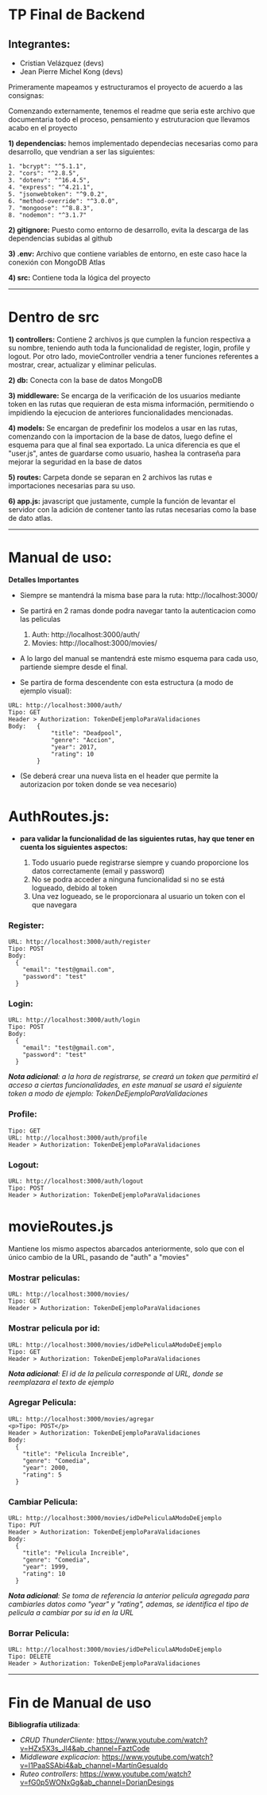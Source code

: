 
# TP Final de Backend

Integrantes:
-
- Cristian Velázquez (devs)
- Jean Pierre Michel Kong (devs)

Primeramente mapeamos y estructuramos el proyecto de acuerdo a las consignas:

Comenzando externamente, tenemos el readme que seria este archivo que documentaria todo el proceso, pensamiento y estruturacion que llevamos acabo en el proyecto

**1) dependencias:**
    hemos implementado dependecias necesarias como para desarrollo, que vendrian a ser las siguientes:
    
    1. "bcrypt": "^5.1.1",
    2. "cors": "^2.8.5",
    3. "dotenv": "^16.4.5",
    4. "express": "^4.21.1",
    5. "jsonwebtoken": "^9.0.2",
    6. "method-override": "^3.0.0",
    7. "mongoose": "^8.8.3",
    8. "nodemon": "^3.1.7"

**2) gitignore:**
    Puesto como entorno de desarrollo, evita la descarga de las dependencias subidas al github

**3) .env:**
    Archivo que contiene variables de entorno, en este caso hace la conexión con MongoDB Atlas

**4) src:**
    Contiene toda la lógica del proyecto

---
Dentro de src
=

**1) controllers:**
    Contiene 2 archivos js que cumplen la funcion respectiva a su nombre, teniendo auth toda la funcionalidad de register, login, profile y logout. Por otro lado, movieController vendria a tener funciones referentes a mostrar, crear, actualizar y eliminar peliculas.

**2) db:**
    Conecta con la base de datos MongoDB

**3) middleware:**
    Se encarga de la verificación de los usuarios mediante token en las rutas que requieran de esta misma información, permitiendo o impidiendo la ejecucion de anteriores funcionalidades mencionadas.

**4) models:**
    Se encargan de predefinir los modelos a usar en las rutas, comenzando con la importacion de la base de datos, luego define el esquema para que al final sea exportado. La unica diferencia es que el "user.js", antes de guardarse como usuario, hashea la contraseña para mejorar la seguridad en la base de datos

**5) routes:**
    Carpeta donde se separan en 2 archivos las rutas e importaciones necesarias para su uso.

**6) app.js:**
    javascript que justamente, cumple la función de levantar el servidor con la adición de contener tanto las rutas necesarias como la base de dato atlas.

---
Manual de uso:
=
**Detalles Importantes**

- Siempre se mantendrá la misma base para la ruta: http://localhost:3000/

- Se partirá en 2 ramas donde podra navegar tanto la autenticacion como las peliculas

  1. Auth: http://localhost:3000/auth/
  2. Movies: http://localhost:3000/movies/

- A lo largo del manual se mantendrá este mismo esquema para cada uso, partiende siempre desde el final.

- Se partira de forma descendente con esta estructura (a modo de ejemplo visual):
```
URL: http://localhost:3000/auth/
Tipo: GET
Header > Authorization: TokenDeEjemploParaValidaciones
Body:   {
            "title": "Deadpool",
            "genre": "Accion",
            "year": 2017,
            "rating": 10
        }
```
- (Se deberá crear una nueva lista en el header que permite la autorizacion por token donde se vea necesario)


AuthRoutes.js:
=
- **para validar la funcionalidad de las siguientes rutas, hay que tener en cuenta los siguientes aspectos:**

  1) Todo usuario puede registrarse siempre y cuando proporcione los datos correctamente (email y password)
  2) No se podra acceder a ninguna funcionalidad si no se está logueado, debido al token
  3) Una vez logueado, se le proporcionara al usuario un token con el que navegara



### Register:
```
URL: http://localhost:3000/auth/register
Tipo: POST
Body:
  {
    "email": "test@gmail.com",
    "password": "test"
  }
```


### Login:
```
URL: http://localhost:3000/auth/login
Tipo: POST
Body:
  {
    "email": "test@gmail.com",
    "password": "test"
  }
```
_**Nota adicional**: a la hora de registrarse, se creará un token que permitirá el acceso a ciertas funcionalidades, en este manual se usará el siguiente token a modo de ejemplo: TokenDeEjemploParaValidaciones_



### Profile:
```
Tipo: GET
URL: http://localhost:3000/auth/profile
Header > Authorization: TokenDeEjemploParaValidaciones
```


### Logout:
```
URL: http://localhost:3000/auth/logout
Tipo: POST
Header > Authorization: TokenDeEjemploParaValidaciones
```


movieRoutes.js
=

Mantiene los mismo aspectos abarcados anteriormente, solo que con el único cambio de la URL, pasando de "auth" a "movies"

### Mostrar peliculas:
```
URL: http://localhost:3000/movies/
Tipo: GET
Header > Authorization: TokenDeEjemploParaValidaciones
```

### Mostrar pelicula por id:
```
URL: http://localhost:3000/movies/idDePeliculaAModoDeEjemplo
Tipo: GET
Header > Authorization: TokenDeEjemploParaValidaciones
```
_**Nota adicional**: El id de la pelicula corresponde al URL, donde se reemplazara el texto de ejemplo_



### Agregar Pelicula:
```
URL: http://localhost:3000/movies/agregar
<p>Tipo: POST</p>
Header > Authorization: TokenDeEjemploParaValidaciones
Body:
  {
    "title": "Pelicula Increible",
    "genre": "Comedia",
    "year": 2000,
    "rating": 5
  }
```


### Cambiar Pelicula:
```
URL: http://localhost:3000/movies/idDePeliculaAModoDeEjemplo
Tipo: PUT
Header > Authorization: TokenDeEjemploParaValidaciones
Body:
  {
    "title": "Pelicula Increible",
    "genre": "Comedia",
    "year": 1999,
    "rating": 10
  }
```
_**Nota adicional**: Se toma de referencia la anterior pelicula agregada para cambiarles datos como "year" y "rating", ademas, se identifica el tipo de pelicula a cambiar por su id en la URL_



### Borrar Pelicula:
```
URL: http://localhost:3000/movies/idDePeliculaAModoDeEjemplo
Tipo: DELETE
Header > Authorization: TokenDeEjemploParaValidaciones
```
---
Fin de Manual de uso
=

**Bibliografía utilizada**:

- _CRUD ThunderCliente_: https://www.youtube.com/watch?v=HZx5X3s_Jl4&ab_channel=FaztCode
- _Middleware explicacion_: https://www.youtube.com/watch?v=I1PaaSSAbi4&ab_channel=MartínGesualdo
- _Ruteo controllers_: https://www.youtube.com/watch?v=fG0p5WONxGg&ab_channel=DorianDesings
